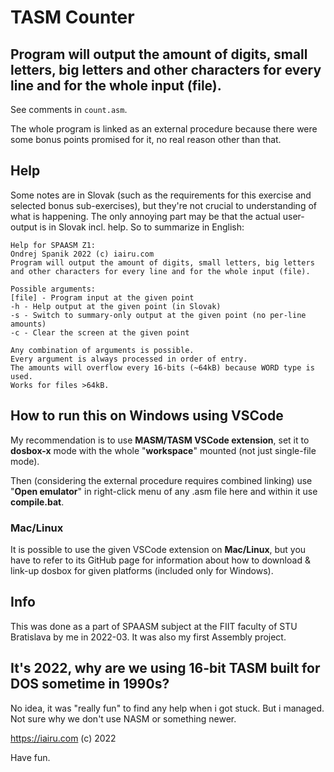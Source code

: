 # TASM Counter

## Program will output the amount of digits, small letters, big letters and other characters for every line and for the whole input (file).

See comments in `count.asm`.

The whole program is linked as an external procedure because there were some bonus points promised for it, no real reason other than that.

## Help

Some notes are in Slovak (such as the requirements for this exercise and selected bonus sub-exercises), but they're not crucial to understanding of what is happening. The only annoying part may be that the actual user-output is in Slovak incl. help. So to summarize in English:

```
Help for SPAASM Z1:
Ondrej Spanik 2022 (c) iairu.com
Program will output the amount of digits, small letters, big letters and other characters for every line and for the whole input (file).

Possible arguments:
[file] - Program input at the given point
-h - Help output at the given point (in Slovak)
-s - Switch to summary-only output at the given point (no per-line amounts)
-c - Clear the screen at the given point

Any combination of arguments is possible.
Every argument is always processed in order of entry.
The amounts will overflow every 16-bits (~64kB) because WORD type is used.
Works for files >64kB.
```

## How to run this on Windows using VSCode

My recommendation is to use **MASM/TASM VSCode extension**, set it to **dosbox-x** mode with the whole "**workspace**" mounted (not just single-file mode). 

Then (considering the external procedure requires combined linking) use "**Open emulator**" in right-click menu of any .asm file here and within it use **compile.bat**.

### Mac/Linux

It is possible to use the given VSCode extension on **Mac/Linux**, but you have to refer to its GitHub page for information about how to download & link-up dosbox for given platforms (included only for Windows).

## Info

This was done as a part of SPAASM subject at the FIIT faculty of STU Bratislava by me in 2022-03. It was also my first Assembly project.

## It's 2022, why are we using 16-bit TASM built for DOS sometime in 1990s?

No idea, it was "really fun" to find any help when i got stuck. But i managed. Not sure why we don't use NASM or something newer.

https://iairu.com (c) 2022

Have fun.

